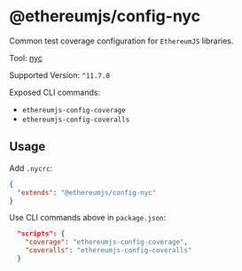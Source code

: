 # @ethereumjs/config-nyc

Common test coverage configuration for `EthereumJS` libraries.

Tool: [nyc](https://istanbul.js.org/)

Supported Version: `^11.7.0`

Exposed CLI commands:

- `ethereumjs-config-coverage`
- `ethereumjs-config-coveralls`

## Usage

Add `.nycrc`:

```json
{
  "extends": "@ethereumjs/config-nyc"
}
```

Use CLI commands above in `package.json`:

```json
  "scripts": {
    "coverage": "ethereumjs-config-coverage",
    "coveralls": "ethereumjs-config-coveralls"
  }
```



